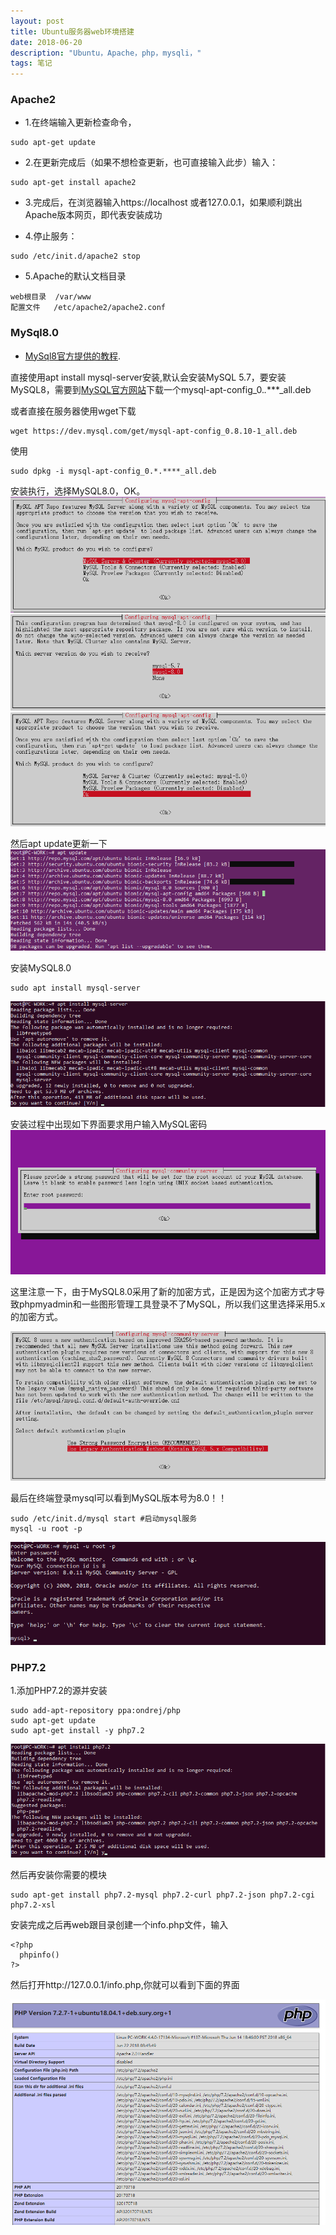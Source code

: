 ```yaml
---
layout: post
title: Ubuntu服务器web环境搭建
date: 2018-06-20
description: "Ubuntu，Apache，php，mysqli，"
tags: 笔记   
---
```



### Apache2
- 1.在终端输入更新检查命令，
```text
sudo apt-get update
```
- 2.在更新完成后（如果不想检查更新，也可直接输入此步）输入：
```text
sudo apt-get install apache2
```

- 3.完成后，在浏览器输入https://localhost 或者127.0.0.1，如果顺利跳出Apache版本网页，即代表安装成功

- 4.停止服务：
```text
sudo /etc/init.d/apache2 stop
```

- 5.Apache的默认文档目录
```text
web根目录  /var/www
配置文件   /etc/apache2/apache2.conf
```

### MySql8.0

- [MySql8官方提供的教程](https://dev.mysql.com/doc/mysql-apt-repo-quick-guide/en/).

直接使用apt install mysql-server安装,默认会安装MySQL 5.7，要安装MySQL8，需要到[MySQL官方网站](http://dev.mysql.com/downloads/repo/apt/)下载一个mysql-apt-config_0.*.****_all.deb

或者直接在服务器使用wget下载
```text
wget https://dev.mysql.com/get/mysql-apt-config_0.8.10-1_all.deb
```
使用
```text
sudo dpkg -i mysql-apt-config_0.*.****_all.deb
```
安装执行，选择MySQL8.0，OK。<br>
![](/images/posts/server/ub-mysql.png)<br>
![](/images/posts/server/ub-mysql-2.png)<br>
![](/images/posts/server/ub-mysql-3.png)

然后apt update更新一下<br>
![](/images/posts/server/apt-update.png)

安装MySQL8.0
```text
sudo apt install mysql-server
```
![](/images/posts/server/ub-install-mysql.png)

安装过程中出现如下界面要求用户输入MySQL密码<br>
![](/images/posts/server/set-passwd.png)

这里注意一下，由于MySQL8.0采用了新的加密方式，正是因为这个加密方式才导致phpmyadmin和一些图形管理工具登录不了MySQL，所以我们这里选择采用5.x的加密方式。

![](/images/posts/server/set-passwd-2.png)

最后在终端登录mysql可以看到MySQL版本号为8.0！！
```text
sudo /etc/init.d/mysql start #启动mysql服务
mysql -u root -p
```
![](/images/posts/server/mysql-version.png)



### PHP7.2

1.添加PHP7.2的源并安装
```text
sudo add-apt-repository ppa:ondrej/php
sudo apt-get update
sudo apt-get install -y php7.2
```
![](/images/posts/server/ub-install-php.png)

然后再安装你需要的模块
```text
sudo apt-get install php7.2-mysql php7.2-curl php7.2-json php7.2-cgi php7.2-xsl
```

安装完成之后再web跟目录创建一个info.php文件，输入
```text
<?php 
  phpinfo() 
?>
```
然后打开http://127.0.0.1/info.php,你就可以看到下面的界面

![](/images/posts/server/phpinfo.png)

